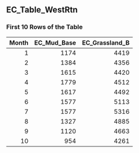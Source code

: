 ## EC_Table_WestRtn
### First 10 Rows of the Table
|   Month |   EC_Mud_Base |   EC_Grassland_B |
|--------:|--------------:|-----------------:|
|       1 |          1174 |             4419 |
|       2 |          1384 |             4356 |
|       3 |          1615 |             4420 |
|       4 |          1779 |             4512 |
|       5 |          1617 |             4492 |
|       6 |          1577 |             5113 |
|       7 |          1577 |             5316 |
|       8 |          1327 |             4885 |
|       9 |          1120 |             4663 |
|      10 |           954 |             4261 |